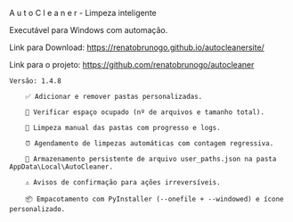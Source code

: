 A u t o C l e a n e r  -  Limpeza inteligente

Executável para Windows com automação.


Link para Download: https://renatobrunogo.github.io/autocleanersite/

Link para o projeto: https://github.com/renatobrunogo/autocleaner


    Versão: 1.4.8

        ✅ Adicionar e remover pastas personalizadas.

        🔎 Verificar espaço ocupado (nº de arquivos e tamanho total).

        🧹 Limpeza manual das pastas com progresso e logs.

        ⏰ Agendamento de limpezas automáticas com contagem regressiva.

        📁 Armazenamento persistente de arquivo user_paths.json na pasta AppData\Local\AutoCleaner.

        ⚠️ Avisos de confirmação para ações irreversíveis.

        📦 Empacotamento com PyInstaller (--onefile + --windowed) e ícone personalizado.